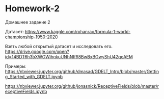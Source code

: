 # Homework-2
Домашнее задание 2

Датасет: https://www.kaggle.com/rohanrao/formula-1-world-championship-1950-2020


Взять любой открытый датасет и исследовать его.
https://drive.google.com/open?id=14BDT6h3bXWGWihqkuUNhNIf98BwBxBGwyShU42qeAEM

Примеры:
https://nbviewer.jupyter.org/github/dmasad/GDELT_Intro/blob/master/Getting_Started_with_GDELT.ipynb

https://nbviewer.jupyter.org/github/jonasnick/ReceptiveFields/blob/master/receptiveFields.ipynb
